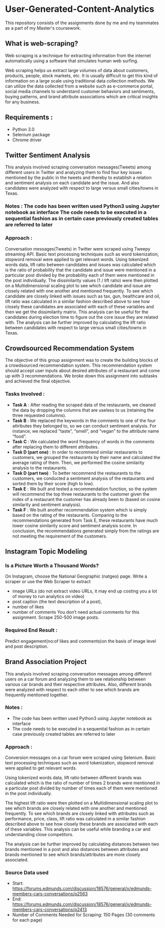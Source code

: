 # User-Generated-Content-Analytics
This repository consists of the assignments done by me and my teammates as a part of my Master's coursework.

## What is web-scraping?
Web scraping is a technique for extracting information from the internet automatically using a software that simulates human web surfing.

Web scraping helps us extract large volumes of data about customers, products, people, stock markets, etc. It is usually difficult to get this kind of information on a large scale using traditional data collection methods. We can utilize the data collected from a website such as e-commerce portal, social media channels to understand customer behaviors and sentiments, buying patterns, and brand attribute associations which are critical insights for any business.

## Requirements :
* Python 3.0
* Selenium package
* Chrome driver

## Twitter Sentiment Analysis
This analysis involved scraping conversation messages(Tweets) among different users in Twitter and analyzing them to find four key issues mentioned by the public in the tweets and thereby to establish a relation and sentiment analysis on each candidate and the issue. And also candidates were analyzed with respect to large versus small cities/towns in Texas.

### Notes : The code has been written used Python3 using Jupyter notebook as interface The code needs to be executed in a sequential fashion as in certain case previously created tables are referred to later

### Approach : 
Conversation messages(Tweets) in Twitter were scraped using Tweepy streaming API. Basic text processing techniques such as word tokenization, stopword removal were applied to get relevant words. Using tokenized words data, lift ratio between candidates and issues was calculated which is the ratio of probability that the candidate and issue were mentioned in a particular post divided by the probability each of them were mentioned in the post individually. The dissimilarity values (1 / lift ratio) were then plotted on a Multidimensional scaling plot to see which candidate and issue are closely related with one another and mentioned frequently. To see which candidate are closely linked with issues such as tax, gun, healthcare and oil, lift ratio was calculated in a similar fashion described above to see how closely these candidates are associated with each of these variables and then we get the dissimilarity matrix. This analysis can be useful for the candidates during election time to figure out the core issue they are related with. The analysis can be further improved by calculating the lift ratio between candidates with respect to large versus small cities/towns in Texas.

## Crowdsourced Recommendation System
The objective of this group assignment was to create the building blocks of a crowdsourced recommendation system. This recommendation system should accept user inputs about desired attributes of a restaurant and come up with 3 recommendations.  We broke down this assignment into subtasks and achieved the final objective.

### Tasks Involved :

* **Task A** : After reading the scraped data of the restaurants, we cleaned the data by dropping the columns that are useless to us (retaining the three requested columns).
* **Task B** : We replaced the keywords in the comments to one of the four attributes they belonged to, so we can conduct sentiment analysis. For instance, we replaced “taste”, “smell”, and “vegan” to the attribute name “food”.
* **Task C** : We calculated the word frequency of words in the comments after replacing them to different attributes.
* **Task D (part one)** : In order to recommend similar restaurants to customers, we grouped the restaurants by their name and calculated the average rating of them. Then, we performed the cosine similarity analysis to the restaurants.
* **Task D (part two)** : To better recommend the restaurants to the customers, we conducted a sentiment analysis of the restaurants and sorted them by their score (high to low).
* **Task E** : We built and tested a recommendation function, so the system will recommend the top three restaurants to the customer given the index of a restaurant the customer has already been to (based on cosine similarity and sentiment analysis).
* **Task F** : We built another recommendation system which is simply based on the rating of the restaurants. Comparing to the recommendations generated from Task E, these restaurants have much lower cosine similarity score and sentiment analysis score. In conclusion, the recommendations generated simply from the ratings are not meeting the requirement of the customers.

## Instagram Topic Modeling

### Is a Picture Worth a Thousand Words?
On Instagram, choose the National Geographic (natgeo) page. Write a scraper or use the Web Scraper to extract 
  * image URLs (do not extract video URLs, it may end up costing you a lot of money to run analytics on video)
  * post caption (the text description of a post), 
  * number of likes 
  * number of comments
You don’t need actual comments for this assignment. Scrape 250-500 image posts. 

### Required End Result : 
Predict engagement(no:of likes and comments)on the basis of image level and post description.

## Brand Association Project
This analysis involved scraping conversation messages among different users on a car forum and analyzing them to see relationship between various car brands and their respective attributes. Also, different brands were analyzed with respect to each other to see which brands are frequently mentioned together.

### Notes :
* The code has been written used Python3 using Jupyter notebook as interface
* The code needs to be executed in a sequential fashion as in certain case previously
created tables are referred to later

### Approach :
Conversion messages on a car forum were scraped using Selenium. Basic text processing techniques such as word tokenization, stopword removal were applied to get relevant words.

Using tokenized words data, ​lift ratio​ between different brands was calculated which is the ratio of number of times 2 brands were mentioned in a particular post divided by number of times each of them were mentioned in the post individually.

The highest lift ratio were then plotted on a ​Multidimensional scaling​ plot to see which brands are closely related with one another and mentioned frequently. To see which brands are closely linked with attributes such as performance, price, class, lift ratio was calculated in a similar fashion described above to see how closely these brands are associated with each of these variables. This analysis can be useful while branding a car and understanding close competitors.

The analysis can be further improved by calculating distances between two brands mentioned in a post and also distances between attributes and brands mentioned to see which brands/attributes are more closely associated.

### Source Data used
* Start:
https://forums.edmunds.com/discussion/18576/general/x/edmunds-members-cars-conversations/p2563
* End:
https://forums.edmunds.com/discussion/18576/general/x/edmunds-members-cars-conversations/p2413
* Number of Comments Needed for Scraping: 150 Pages (30 comments for each page)










